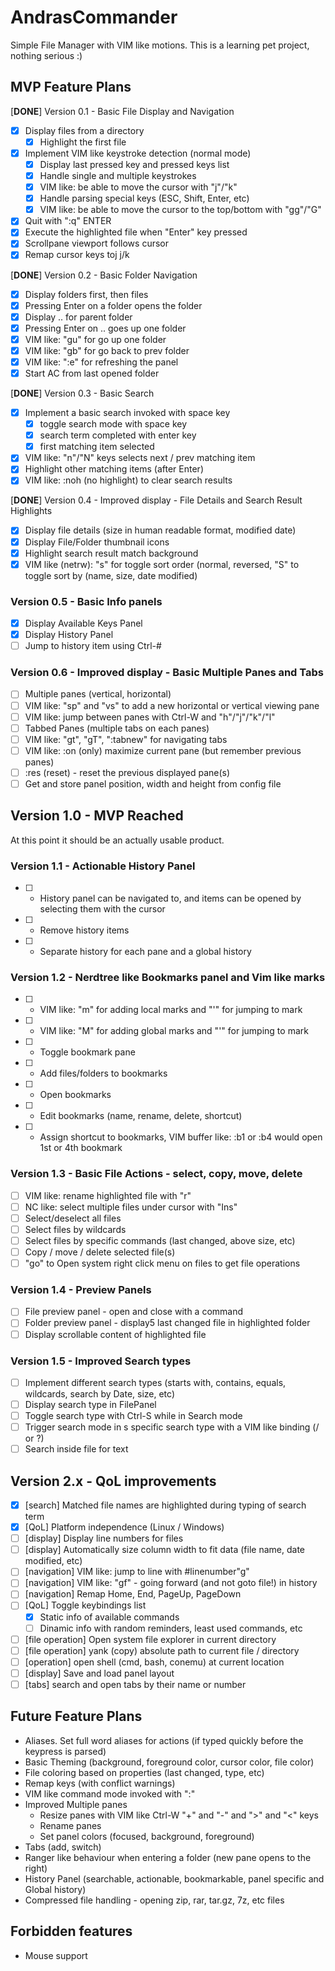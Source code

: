 # AndrasCommander

Simple File Manager with VIM like motions.  This is a learning pet project, nothing serious :)

## MVP Feature Plans

[**DONE**] Version 0.1 - Basic File Display and Navigation
- [x] Display files from a directory 
    - [x] Highlight the first file
- [x] Implement VIM like keystroke detection (normal mode)
    - [x] Display last pressed key and pressed keys list
    - [x] Handle single and multiple keystrokes
    - [x] VIM like: be able to move the cursor with "j"/"k" 
    - [x] Handle parsing special keys (ESC, Shift, Enter, etc)
    - [x] VIM like: be able to move the cursor to the top/bottom with "gg"/"G"
- [x] Quit with ":q" ENTER
- [x] Execute the highlighted file when "Enter" key pressed
- [x] Scrollpane viewport follows cursor
- [x] Remap cursor keys toj j/k

[**DONE**] Version 0.2 - Basic Folder Navigation
- [x] Display folders first, then files
- [x] Pressing Enter on a folder opens the folder
- [x] Display .. for parent folder
- [x] Pressing Enter on .. goes up one folder
- [x] VIM like: "gu" for go up one folder 
- [x] VIM like: "gb" for go back to prev folder
- [x] VIM like: ":e" for refreshing the panel
- [x] Start AC from last opened folder

[**DONE**] Version 0.3 - Basic Search
- [x] Implement a basic search invoked with space key
    - [x] toggle search mode with space key
    - [x] search term completed with enter key 
    - [x] first matching item selected
- [x] VIM like: "n"/"N" keys selects next / prev matching item
- [x] Highlight other matching items (after Enter)
- [x] VIM like: :noh (no highlight) to clear search results

[**DONE**] Version 0.4 - Improved display - File Details and Search Result Highlights
- [x] Display file details (size in human readable format, modified date)
- [x] Display File/Folder thumbnail icons
- [x] Highlight search result match background
- [x] VIM like (netrw): "s" for toggle sort order (normal, reversed, "S" to toggle sort by (name, size, date modified)

### Version 0.5 - Basic Info panels
- [x] Display Available Keys Panel
- [x] Display History Panel
- [ ] Jump to history item using Ctrl-# 

### Version 0.6 - Improved display - Basic Multiple Panes and Tabs
- [ ] Multiple panes (vertical, horizontal)
- [ ] VIM like: "sp" and "vs" to add a new horizontal or vertical viewing pane
- [ ] VIM like: jump between panes with Ctrl-W and "h"/"j"/"k"/"l"
- [ ] Tabbed Panes (multiple tabs on each panes)
- [ ] VIM like: "gt", "gT", ":tabnew" for navigating tabs
- [ ] VIM like: :on (only) maximize current pane (but remember previous panes)
- [ ] :res (reset) - reset the previous displayed pane(s)
- [ ] Get and store panel position, width and height from config file

## Version 1.0 - MVP Reached
At this point it should be an actually usable product.

### Version 1.1 - Actionable History Panel
- [ ] - History panel can be navigated to, and items can be opened by selecting them with the cursor
- [ ] - Remove history items
- [ ] - Separate history for each pane and a global history

### Version 1.2 - Nerdtree like Bookmarks panel and Vim like marks
- [ ] - VIM like: "m" for adding local marks and "'"<char> for jumping to mark
- [ ] - VIM like: "M" for adding global marks and "'"<char> for jumping to mark
- [ ] - Toggle bookmark pane
- [ ] - Add files/folders to bookmarks
- [ ] - Open bookmarks
- [ ] - Edit bookmarks (name, rename, delete, shortcut)
- [ ] - Assign shortcut to bookmarks, VIM buffer like: :b1 or :b4 would open 1st or 4th bookmark

### Version 1.3 - Basic File Actions - select, copy, move, delete
- [ ] VIM like: rename highlighted file with "r"
- [ ] NC like: select multiple files under cursor with "Ins"
- [ ] Select/deselect all files
- [ ] Select files by wildcards
- [ ] Select files by specific commands (last changed, above size, etc)
- [ ] Copy / move / delete selected file(s)
- [ ] "go" to Open system right click menu on files to get file operations

### Version 1.4 - Preview Panels
- [ ] File preview panel - open and close with a command
- [ ] Folder preview panel - display5 last changed file in highlighted folder
- [ ] Display scrollable content of highlighted file

### Version 1.5 - Improved Search types
- [ ] Implement different search types  (starts with, contains, equals, wildcards, search by Date, size, etc)
- [ ] Display search type in FilePanel 
- [ ] Toggle search type with Ctrl-S while in Search mode
- [ ] Trigger search mode in s specific search type with a VIM like binding (/ or ?)
- [ ] Search inside file for text
 
## Version 2.x - QoL improvements
- [x] [search] Matched file names are highlighted during typing of search term
- [x] [QoL] Platform independence (Linux / Windows)
- [ ] [display] Display line numbers for files
- [ ] [display] Automatically size column width to fit data (file name, date modified, etc)
- [ ] [navigation] VIM like: jump to line with #linenumber"g"
- [ ] [navigation] VIM like: "gf" - going forward (and not goto file!) in history
- [ ] [navigation] Remap Home, End, PageUp, PageDown
- [ ] [QoL] Toggle keybindings list
    - [x] Static info of available commands
    - [ ] Dinamic info with random reminders, least used commands, etc
- [ ] [file operation] Open system file explorer in current directory
- [ ] [file operation] yank (copy) absolute path to current file / directory
- [ ] [operation] open shell (cmd, bash, conemu) at current location
- [ ] [display] Save and load panel layout
- [ ] [tabs] search and open tabs by their name or number 

## Future Feature Plans
- Aliases. Set full word aliases for actions (if typed quickly before the keypress is parsed)
- Basic Theming (background, foreground color, cursor color, file color)
- File coloring based on properties (last changed, type, etc)
- Remap keys (with conflict warnings)
- VIM like command mode invoked with ":" 
- Improved Multiple panes
    - Resize panes with VIM like Ctrl-W "+" and "-" and ">" and "<" keys
    - Rename panes 
    - Set panel colors (focused, background, foreground)
- Tabs (add, switch)
- Ranger like behaviour when entering a folder (new pane opens to the right)
- History Panel (searchable, actionable, bookmarkable, panel specific and Global history)
- Compressed file handling - opening zip, rar, tar.gz, 7z, etc files

## Forbidden features
- Mouse support
